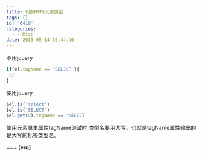 ```yaml
---
title: 判断HTML元素类型
tags: []
id: '6410'
categories:
  - - Misc
date: 2015-05-14 16:44:16
---
```



<!-- more -->
不用jquery
```js
if(el.tagName == 'SELECT'){
 //
}
```

使用jquery

```js
$el.is('select')
$el.is('SELECT')
$el.get(0).tagName == 'SELECT'
```

使用元素原生属性tagName测试时,类型名要用大写。也就是tagName属性输出的是大写的标签类型名。

**\===
\[erq\]**